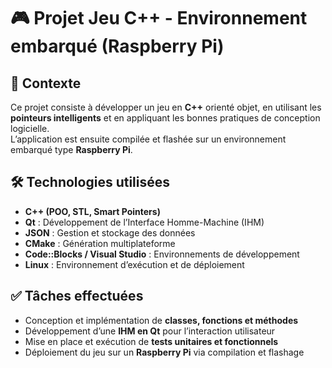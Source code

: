 # 🎮 Projet Jeu C++ - Environnement embarqué (Raspberry Pi)

## 📌 Contexte
Ce projet consiste à développer un jeu en **C++** orienté objet, en utilisant les **pointeurs intelligents** et en appliquant les bonnes pratiques de conception logicielle.  
L’application est ensuite compilée et flashée sur un environnement embarqué type **Raspberry Pi**.
 
## 🛠️ Technologies utilisées
- **C++ (POO, STL, Smart Pointers)**
- **Qt** : Développement de l’Interface Homme-Machine (IHM)
- **JSON** : Gestion et stockage des données
- **CMake** : Génération multiplateforme
- **Code::Blocks / Visual Studio** : Environnements de développement
- **Linux** : Environnement d’exécution et de déploiement

## ✅ Tâches effectuées
- Conception et implémentation de **classes, fonctions et méthodes**  
- Développement d’une **IHM en Qt** pour l’interaction utilisateur  
- Mise en place et exécution de **tests unitaires et fonctionnels**  
- Déploiement du jeu sur un **Raspberry Pi** via compilation et flashage  


